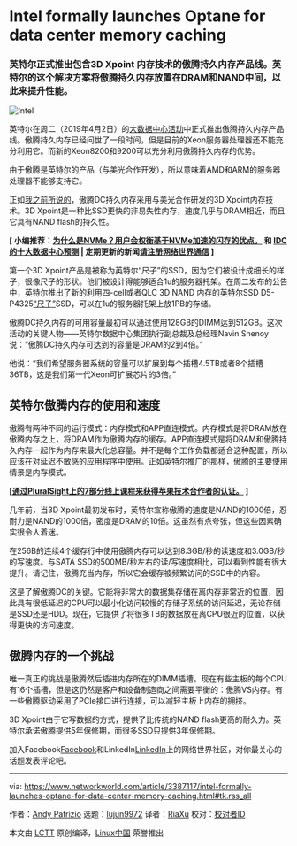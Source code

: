 [#]: collector: (lujun9972)
[#]: translator: (ShuyRoy)
[#]: reviewer: ( )
[#]: publisher: ( )
[#]: url: ( )
[#]: subject: (Intel formally launches Optane for data center memory caching)
[#]: via: (https://www.networkworld.com/article/3387117/intel-formally-launches-optane-for-data-center-memory-caching.html#tk.rss_all)
[#]: author: (Andy Patrizio https://www.networkworld.com/author/Andy-Patrizio/)

Intel formally launches Optane for data center memory caching
======

### 英特尔正式推出包含3D Xpoint 内存技术的傲腾持久内存产品线。英特尔的这个解决方案将傲腾持久内存放置在DRAM和NAND中间，以此来提升性能。

![Intel][1]

英特尔在周二（2019年4月2日）的[大数据中心活动][2]中正式推出傲腾持久内存产品线。傲腾持久内存已经问世了一段时间，但是目前的Xeon服务器处理器还不能充分利用它。而新的Xeon8200和9200可以充分利用傲腾持久内存的优势。

由于傲腾是英特尔的产品（与美光合作开发），所以意味着AMD和ARM的服务器处理器不能够支持它。

正如[我之前所说的][3]，傲腾DC持久内存采用与美光合作研发的3D Xpoint内存技术。3D Xpoint是一种比SSD更快的非易失性内存，速度几乎与DRAM相近，而且它具有NAND flash的持久性。

**[ 小编推荐：[为什么是NVMe？用户会权衡基于NVMe加速的闪存的优点。][4] 和 [IDC的十大数据中心预测][5] | 定期更新的新闻[请注册网络世界通信][6] ]**

第一个3D Xpoint产品是被称为英特尔“尺子”的SSD，因为它们被设计成细长的样子，很像尺子的形状。他们被设计得能够适合1u的服务器托架。在周二发布的公告中，英特尔推出了新的利用四-cell或者QLC 3D NAND 内存的英特尔SSD D5-P4325[“尺子”][7]SSD，可以在1u的服务器托架上放1PB的存储。

傲腾DC持久内存的可用容量最初可以通过使用128GB的DIMM达到512GB。这次活动的关键人物——英特尔数据中心集团执行副总裁及总经理Navin Shenoy说：“傲腾DC持久内存可达到的容量是DRAM的2到4倍。”

他说：“我们希望服务器系统的容量可以扩展到每个插槽4.5TB或者8个插槽36TB，这是我们第一代Xeon可扩展芯片的3倍。”

## 英特尔傲腾内存的使用和速度

傲腾有两种不同的运行模式：内存模式和APP直连模式。内存模式是将DRAM放在傲腾内存之上，将DRAM作为傲腾内存的缓存。APP直连模式是将DRAM和傲腾持久内存一起作为内存来最大化总容量。并不是每个工作负载都适合这种配置，所以应该在对延迟不敏感的应用程序中使用。正如英特尔推广的那样，傲腾的主要使用情景是内存模式。

**[[通过PluralSight上的7部分线上课程来获得苹果技术合作者的认证。][8] ]**

几年前，当3D Xpoint最初发布时，英特尔宣称傲腾的速度是NAND的1000倍，忍耐力是NAND的1000倍，密度是DRAM的10倍。这虽然有点夸张，但这些因素确实很令人着迷。

在256B的连续4个缓存行中使用傲腾内存可以达到8.3GB/秒的读速度和3.0GB/秒的写速度。与SATA SSD的500MB/秒左右的读/写速度相比，可以看到性能有很大提升。请记住，傲腾充当内存，所以它会缓存被频繁访问的SSD中的内容。

这是了解傲腾DC的关键。它能将非常大的数据集存储在离内存非常近的位置，因此具有很低延迟的CPU可以最小化访问较慢的存储子系统的访问延迟，无论存储是SSD还是HDD。现在，它提供了将很多TB的数据放在离CPU很近的位置，以获得更快的访问速度。

## 傲腾内存的一个挑战

唯一真正的挑战是傲腾然后插进内存所在的DIMM插槽。现在有些主板的每个CPU有16个插槽，但是这仍然是客户和设备制造商之间需要平衡的：傲腾VS内存。有一些傲腾驱动采用了PCIe接口进行连接，可以减轻主板上内存的拥挤。

3D Xpoint由于它写数据的方式，提供了比传统的NAND flash更高的耐久力。英特尔承诺傲腾提供5年保修期，而很多SSD只提供3年保修期。

加入Facebook[Facebook][9]和LinkedIn[LinkedIn][10]上的网络世界社区，对你最关心的话题发表评论吧。

--------------------------------------------------------------------------------

via: https://www.networkworld.com/article/3387117/intel-formally-launches-optane-for-data-center-memory-caching.html#tk.rss_all

作者：[Andy Patrizio][a]
选题：[lujun9972][b]
译者：[RiaXu](https://github.com/ShuyRoy)
校对：[校对者ID](https://github.com/校对者ID)

本文由 [LCTT](https://github.com/LCTT/TranslateProject) 原创编译，[Linux中国](https://linux.cn/) 荣誉推出

[a]: https://www.networkworld.com/author/Andy-Patrizio/
[b]: https://github.com/lujun9972
[1]: https://images.idgesg.net/images/article/2018/06/intel-optane-persistent-memory-100760427-large.jpg
[2]: https://www.networkworld.com/article/3386142/intel-unveils-an-epic-response-to-amds-server-push.html
[3]: https://www.networkworld.com/article/3279271/intel-launches-optane-the-go-between-for-memory-and-storage.html
[4]: https://www.networkworld.com/article/3290421/why-nvme-users-weigh-benefits-of-nvme-accelerated-flash-storage.html
[5]: https://www.networkworld.com/article/3242807/data-center/top-10-data-center-predictions-idc.html#nww-fsb
[6]: https://www.networkworld.com/newsletters/signup.html#nww-fsb
[7]: https://www.theregister.co.uk/2018/02/02/ruler_and_miniruler_ssd_formats_look_to_banish_diskstyle_drives/
[8]: https://pluralsight.pxf.io/c/321564/424552/7490?u=https%3A%2F%2Fwww.pluralsight.com%2Fpaths%2Fapple-certified-technical-trainer-10-11
[9]: https://www.facebook.com/NetworkWorld/
[10]: https://www.linkedin.com/company/network-world
